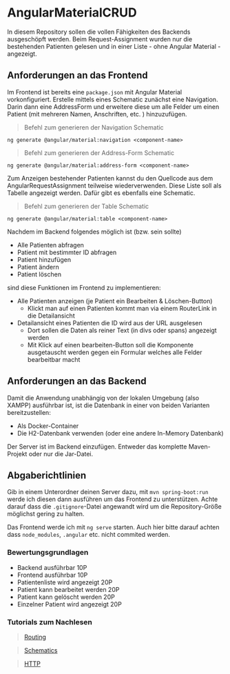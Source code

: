 # AngularMaterialCRUD

In diesem Repository sollen die vollen Fähigkeiten des Backends ausgeschöpft werden. Beim Request-Assignment wurden nur die bestehenden Patienten gelesen und in einer Liste - ohne Angular Material - angezeigt. 

## Anforderungen an das Frontend

Im Frontend ist bereits eine `package.json` mit Angular Material vorkonfiguriert. Erstelle mittels eines Schematic zunächst eine Navigation. Darin dann eine AddressForm und erweitere diese um alle Felder um einen Patient (mit mehreren Namen, Anschriften, etc. ) hinzuzufügen. 

> Befehl zum generieren der Navigation Schematic

`ng generate @angular/material:navigation <component-name>`

> Befehl zum generieren der Address-Form Schematic

`ng generate @angular/material:address-form <component-name>`

Zum Anzeigen bestehender Patienten kannst du den Quellcode aus dem AngularRequestAssignment teilweise wiederverwenden. Diese Liste soll als Tabelle angezeigt werden. Dafür gibt es ebenfalls eine Schematic. 

> Befehl zum generieren der Table Schematic

`ng generate @angular/material:table <component-name>`

Nachdem im Backend folgendes möglich ist (bzw. sein sollte)
- Alle Patienten abfragen
- Patient  mit bestimmter ID abfragen
- Patient hinzufügen
- Patient ändern
- Patient löschen

sind diese Funktionen im Frontend zu implementieren:
- Alle Patienten anzeigen (je Patient ein Bearbeiten & Löschen-Button)
    - Klickt man auf einen Patienten kommt man via einem RouterLink in die Detailansicht
- Detailansicht eines Patienten die ID wird aus der URL ausgelesen
    - Dort sollen die Daten als reiner Text (in divs oder spans) angezeigt werden
    - Mit Klick auf einen bearbeiten-Button soll die Komponente ausgetauscht werden gegen ein Formular welches alle Felder bearbeitbar macht



## Anforderungen an das Backend

Damit die Anwendung unabhängig von der lokalen Umgebung (also XAMPP) ausführbar ist, ist die Datenbank in einer von beiden Varianten bereitzustellen:
- Als Docker-Container
- Die H2-Datenbank verwenden (oder eine andere In-Memory Datenbank)

Der Server ist im Backend einzufügen. Entweder das komplette Maven-Projekt oder nur die Jar-Datei. 


## Abgaberichtlinien
Gib in einem Unterordner deinen Server dazu, mit `mvn spring-boot:run` werde ich diesen dann ausführen um das Frontend zu unterstützen. Achte darauf dass die `.gitignore`-Datei angewandt wird um die Repository-Größe möglichst gering zu halten. 

Das Frontend werde ich mit `ng serve` starten. Auch hier bitte darauf achten dass `node_modules`, `.angular` etc. nicht commited werden. 

### Bewertungsgrundlagen

- Backend ausführbar 10P
- Frontend ausführbar 10P
- Patientenliste wird angezeigt 20P
- Patient kann bearbeitet werden 20P
- Patient kann gelöscht werden 20P
- Einzelner Patient wird angezeigt 20P


### Tutorials zum Nachlesen

> [Routing](https://angular.io/guide/routing-overview)

> [Schematics](https://v7.material.angular.io/guide/schematics)

> [HTTP](https://angular.io/guide/http)